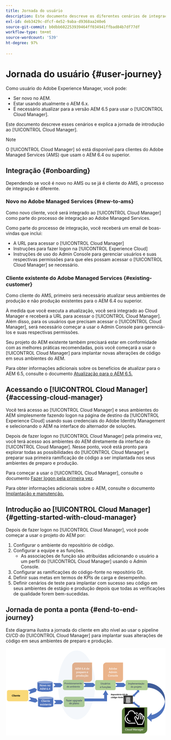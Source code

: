 ```yaml
---
title: Jornada do usuário
description: Este documento descreve os diferentes cenários de integração e explica a introdução à jornada com o Cloud Manager.
exl-id: deb3429c-dfcf-4e52-9aba-d9368aa240e6
source-git-commit: b0dbb602253939464ff034941ffbad84b7df77df
workflow-type: tm+mt
source-wordcount: '539'
ht-degree: 97%

---
```



# Jornada do usuário {#user-journey}

Como usuário do Adobe Experience Manager, você pode:

* Ser novo no AEM.
* Estar usando atualmente o AEM 6.x.
* É necessário atualizar para a versão AEM 6.5 para usar o [!UICONTROL Cloud Manager].

Este documento descreve esses cenários e explica a jornada de introdução ao [!UICONTROL Cloud Manager].

>[!NOTE]
>
>O [!UICONTROL Cloud Manager] só está disponível para clientes do Adobe Managed Services (AMS) que usam o AEM 6.4 ou superior.

## Integração {#onboarding}

Dependendo se você é novo no AMS ou se já é cliente do AMS, o processo de integração é diferente.

### Novo no Adobe Managed Services {#new-to-ams}

Como novo cliente, você será integrado ao [!UICONTROL Cloud Manager] como parte do processo de integração ao Adobe Managed Services.

Como parte do processo de integração, você receberá um email de boas-vindas que inclui:

* A URL para acessar o [!UICONTROL Cloud Manager]
* Instruções para fazer logon na [!UICONTROL Experience Cloud]
* Instruções de uso do Admin Console para gerenciar usuários e suas respectivas permissões para que eles possam acessar o [!UICONTROL Cloud Manager] se necessário.

### Cliente existente do Adobe Managed Services {#existing-customer}

Como cliente do AMS, primeiro será necessário atualizar seus ambientes de produção e não produção existentes para o AEM 6.4 ou superior.

À medida que você executa a atualização, você será integrado ao Cloud Manager e receberá a URL para acessar o [!UICONTROL Cloud Manager]. Além disso, para os usuários que precisam acessar o [!UICONTROL Cloud Manager], será necessário começar a usar o Admin Console para gerenciá-los e suas respectivas permissões.

Seu projeto do AEM existente também precisará estar em conformidade com as melhores práticas recomendadas, pois você começará a usar o [!UICONTROL Cloud Manager] para implantar novas alterações de código em seus ambientes do AEM.

Para obter informações adicionais sobre os benefícios de atualizar para o AEM 6.5, consulte o documento [Atualização para o AEM 6.5.](https://experienceleague.adobe.com/docs/experience-manager-65/deploying/upgrading/upgrade.html?lang=pt-BR)

## Acessando o [!UICONTROL Cloud Manager] {#accessing-cloud-manager}

Você terá acesso ao [!UICONTROL Cloud Manager] e seus ambientes do AEM simplesmente fazendo logon na página de destino da [!UICONTROL Experience Cloud] usando suas credenciais do Adobe Identity Management e selecionando o AEM na interface do alternador de soluções.

Depois de fazer logon no [!UICONTROL Cloud Manager] pela primeira vez, você terá acesso aos ambientes do AEM diretamente da interface do [!UICONTROL Cloud Manager]. Nesse ponto, você está pronto para explorar todas as possibilidades do [!UICONTROL Cloud Manager] e preparar sua primeira ramificação de código a ser implantada nos seus ambientes de preparo e produção.

Para começar a usar o [!UICONTROL Cloud Manager], consulte o documento [Fazer logon pela primeira vez](/help/getting-started/first-time-login.md).

Para obter informações adicionais sobre o AEM, consulte o documento [Implantação e manutenção.](https://experienceleague.adobe.com/docs/experience-manager-65/deploying/deploying/deploy.html?lang=pt-BR)

## Introdução ao [!UICONTROL Cloud Manager] {#getting-started-with-cloud-manager}

Depois de fazer logon no [!UICONTROL Cloud Manager], você pode começar a usar o projeto do AEM por:

1. Configurar o ambiente do repositório de código.
1. Configurar a equipe e as funções.
   * As associações de função são atribuídas adicionando o usuário a um perfil do [!UICONTROL Cloud Manager] usando o Admin Console.
1. Configurar as ramificações do código-fonte no repositório Git.
1. Definir suas metas em termos de KPIs de carga e desempenho.
1. Definir cenários de teste para implantar com sucesso seu código em seus ambientes de estágio e produção depois que todas as verificações de qualidade forem bem-sucedidas.

## Jornada de ponta a ponta {#end-to-end-journey}

Este diagrama ilustra a jornada do cliente em alto nível ao usar o pipeline CI/CD do [!UICONTROL Cloud Manager] para implantar suas alterações de código em seus ambientes de preparo e produção.

![Jornada de ponta a ponta](/help/assets/screen_shot_2018-05-15at124004pm.png)
